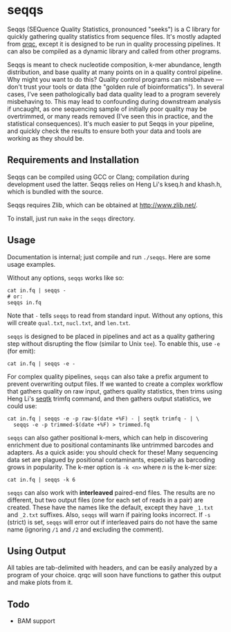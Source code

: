 # seqqs

Seqqs (SEQuence Quality Statistics, pronounced "seeks") is a C library
for quickly gathering quality statistics from sequence files. It's
mostly adapted from [qrqc](http://github.com/vsbuffalo/qrqc), except
it is designed to be run in quality processing pipelines. It can also
be compiled as a dynamic library and called from other programs.

Seqqs is meant to check nucleotide composition, k-mer abundance,
length distribution, and base quality at many points on in a quality
control pipeline. Why might you want to do this? Quality control
programs can misbehave — don't trust your tools or data (the "golden
rule of bioinformatics"). In several cases, I've seen pathologically
bad data quality lead to a program severely misbehaving to. This may
lead to confounding during downstream analysis if uncaught, as one
sequencing sample of initially poor quality may be overtrimmed, or
many reads removed (I've seen this in practice, and the statistical
consequences). It's much easier to put Seqqs in your pipeline, and
quickly check the results to ensure both your data and tools are
working as they should be.

## Requirements and Installation

Seqqs can be compiled using GCC or Clang; compilation during
development used the latter. Seqqs relies on Heng Li's kseq.h and
khash.h, which is bundled with the source.

Seqqs requires Zlib, which can be obtained at <http://www.zlib.net/>.

To install, just run `make` in the `seqqs` directory.

## Usage

Documentation is internal; just compile and run `./seqqs`. Here are
some usage examples.

Without any options, `seqqs` works like so:

    cat in.fq | seqqs -
	# or:
	seqqs in.fq
	
Note that `-` tells `seqqs` to read from standard input. Without any
options, this will create `qual.txt`, `nucl.txt`, and `len.txt`.

`seqqs` is designed to be placed in pipelines and act as a quality
gathering step without disrupting the flow (similar to Unix `tee`). To
enable this, use `-e` (for emit):

    cat in.fq | seqqs -e -
	
For complex quality pipelines, `seqqs` can also take a prefix argument
to prevent overwriting output files. If we wanted to create a complex
workflow that gathers quality on raw input, gathers quality
statistics, then trims using Heng Li's
[seqtk](http://github.com/lh3/seqtk) trimfq command, and then gathers
output statistics, we could use: 

    cat in.fq | seqqs -e -p raw-$(date +%F) - | seqtk trimfq - | \
	  seqqs -e -p trimmed-$(date +%F) > trimmed.fq

`seqqs` can also gather positional k-mers, which can help in
discovering enrichment due to positional contaminants like untrimmed
barcodes and adapters. As a quick aside: you should check for these!
Many sequencing data set are plagued by positional contaminants,
especially as barcoding grows in popularity. The k-mer option is `-k
<n>` where *n* is the k-mer size:

    cat in.fq | seqqs -k 6
	
`seqqs` can also work with **interleaved** paired-end files. The
results are no different, but two output files (one for each set of
reads in a pair) are created. These have the names like the default,
except they have `_1.txt` and `_2.txt` suffixes. Also, `seqqs` will
warn if pairing looks incorrect. If `-s` (strict) is set, `seqqs` will
error out if interleaved pairs do not have the same name (ignoring
`/1` and `/2` and excluding the comment).

## Using Output

All tables are tab-delimited with headers, and can be easily analyzed
by a program of your choice. qrqc will soon have functions to gather
this output and make plots from it.

## Todo

 - BAM support
